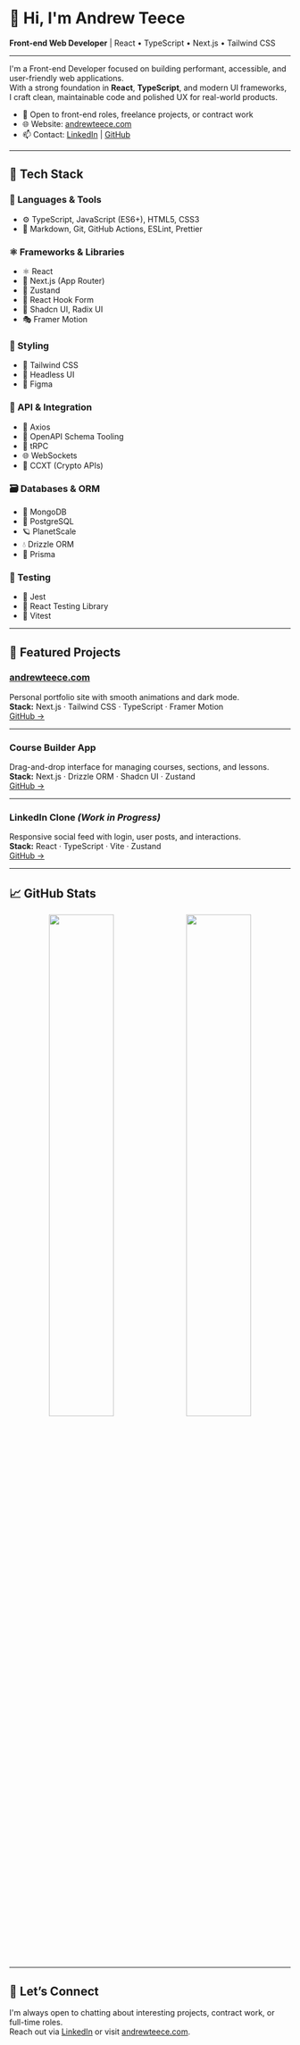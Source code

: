 # 👋 Hi, I'm Andrew Teece  
**Front-end Web Developer** | React • TypeScript • Next.js • Tailwind CSS

---

I'm a Front-end Developer focused on building performant, accessible, and user-friendly web applications.  
With a strong foundation in **React**, **TypeScript**, and modern UI frameworks, I craft clean, maintainable code and polished UX for real-world products.

- 💼 Open to front-end roles, freelance projects, or contract work  
- 🌐 Website: [andrewteece.com](https://andrewteece.com)  
- 📫 Contact: [LinkedIn](https://www.linkedin.com/in/andrew-teece/) | [GitHub](https://github.com/andrewteece)

---

## 🧰 Tech Stack

### 🧠 Languages & Tools  
- ⚙️ TypeScript, JavaScript (ES6+), HTML5, CSS3  
- 🧾 Markdown, Git, GitHub Actions, ESLint, Prettier

### ⚛️ Frameworks & Libraries  
- ⚛️ React  
- 🧭 Next.js (App Router)  
- 🌿 Zustand  
- 🧩 React Hook Form  
- 🧱 Shadcn UI, Radix UI  
- 🎭 Framer Motion

### 🎨 Styling  
- 🎨 Tailwind CSS  
- 🧠 Headless UI  
- 🎨 Figma

### 🔌 API & Integration  
- 📡 Axios  
- 🔧 OpenAPI Schema Tooling  
- 🔄 tRPC  
- 🌐 WebSockets  
- 💱 CCXT (Crypto APIs)

### 🗃️ Databases & ORM  
- 🍃 MongoDB  
- 🐘 PostgreSQL  
- 🪐 PlanetScale  
- 💧 Drizzle ORM  
- 🔷 Prisma

### 🧪 Testing  
- 🧪 Jest  
- 🧪 React Testing Library
- 🧪 Vitest 

---

## 📌 Featured Projects

### [andrewteece.com](https://andrewteece.com)  
Personal portfolio site with smooth animations and dark mode.  
**Stack:** Next.js · Tailwind CSS · TypeScript · Framer Motion  
[GitHub →](https://github.com/andrewteece/andrewteece.com)

---

### Course Builder App  
Drag-and-drop interface for managing courses, sections, and lessons.  
**Stack:** Next.js · Drizzle ORM · Shadcn UI · Zustand  
[GitHub →](https://github.com/andrewteece/course-builder)

---

### LinkedIn Clone *(Work in Progress)*  
Responsive social feed with login, user posts, and interactions.  
**Stack:** React · TypeScript · Vite · Zustand  
[GitHub →](https://github.com/andrewteece/linkedin-clone)

---

## 📈 GitHub Stats

<p align="center">
  <img src="https://github-readme-stats.vercel.app/api?username=andrewteece&show_icons=true&theme=dark" width="48%" />
  <img src="https://github-readme-stats.vercel.app/api/top-langs/?username=andrewteece&layout=compact&theme=dark" width="48%" />
</p>

---

## 🤝 Let’s Connect

I'm always open to chatting about interesting projects, contract work, or full-time roles.  
Reach out via [LinkedIn](https://www.linkedin.com/in/andrew-teece/) or visit [andrewteece.com](https://andrewteece.com).
